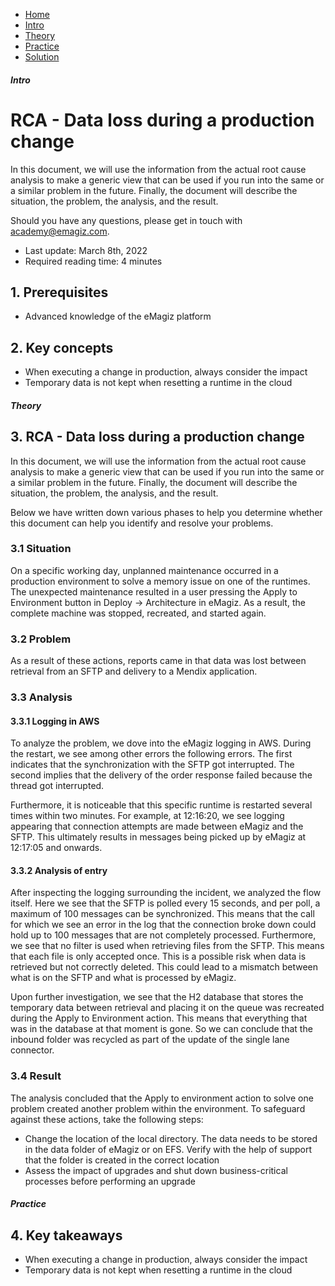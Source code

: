 <div class="ez-academy">
    <div class="ez-academy__body">
        <main class="micro-learning">
        <ul class="doc-nav">
            <li class="doc-nav__item"><a href="../../docs/rca-knowledgebase/index_academy_rca-knowledgebase_all" class="doc-nav__link">Home</a></li>
            <li class="doc-nav__item"><a href="#intro" class="doc-nav__link">Intro</a></li>
            <li class="doc-nav__item"><a href="#theory" class="doc-nav__link">Theory</a></li>
            <li class="doc-nav__item"><a href="#practice" class="doc-nav__link">Practice</a></li>
            <li class="doc-nav__item"><a href="#solution" class="doc-nav__link">Solution</a></li>
        </ul>

<div class="doc">

##### Intro

# RCA - Data loss during a production change

In this document, we will use the information from the actual root cause analysis to make a generic view that can be used if you run into the same or a similar problem in the future. Finally, the document will describe the situation, the problem, the analysis, and the result.

Should you have any questions, please get in touch with academy@emagiz.com.

- Last update: March 8th, 2022
- Required reading time: 4 minutes

## 1. Prerequisites
- Advanced knowledge of the eMagiz platform


## 2. Key concepts
- When executing a change in production, always consider the impact
- Temporary data is not kept when resetting a runtime in the cloud

##### Theory

## 3. RCA - Data loss during a production change

In this document, we will use the information from the actual root cause analysis to make a generic view that can be used if you run into the same or a similar problem in the future. Finally, the document will describe the situation, the problem, the analysis, and the result.

Below we have written down various phases to help you determine whether this document can help you identify and resolve your problems.

### 3.1 Situation
On a specific working day, unplanned maintenance occurred in a production environment to solve a memory issue on one of the runtimes. The unexpected maintenance resulted in a user pressing the Apply to Environment button in Deploy -> Architecture in eMagiz. As a result, the complete machine was stopped, recreated, and started again.

### 3.2 Problem
As a result of these actions, reports came in that data was lost between retrieval from an SFTP and delivery to a Mendix application.

### 3.3 Analysis

#### 3.3.1 Logging in AWS
To analyze the problem, we dove into the eMagiz logging in AWS. During the restart, we see among other errors the following errors. The first indicates that the synchronization with the SFTP got interrupted. The second implies that the delivery of the order response failed because the thread got interrupted.

Furthermore, it is noticeable that this specific runtime is restarted several times within two minutes. For example, at 12:16:20, we see logging appearing that connection attempts are made between eMagiz and the SFTP. This ultimately results in messages being picked up by eMagiz at 12:17:05 and onwards.

#### 3.3.2 Analysis of entry

After inspecting the logging surrounding the incident, we analyzed the flow itself. Here we see that the SFTP is polled every 15 seconds, and per poll, a maximum of 100 messages can be synchronized. This means that the call for which we see an error in the log that the connection broke down could hold up to 100 messages that are not completely processed.
Furthermore, we see that no filter is used when retrieving files from the SFTP. This means that each file is only accepted once. This is a possible risk when data is retrieved but not correctly deleted. This could lead to a mismatch between what is on the SFTP and what is processed by eMagiz. 

Upon further investigation, we see that the H2 database that stores the temporary data between retrieval and placing it on the queue was recreated during the Apply to Environment action. This means that everything that was in the database at that moment is gone. So we can conclude that the inbound folder was recycled as part of the update of the single lane connector.

### 3.4 Result

The analysis concluded that the Apply to environment action to solve one problem created another problem within the environment. To safeguard against these actions, take the following steps:

- Change the location of the local directory. The data needs to be stored in the data folder of eMagiz or on EFS. Verify with the help of support that the folder is created in the correct location 
- Assess the impact of upgrades and shut down business-critical processes before performing an upgrade

##### Practice

## 4. Key takeaways

- When executing a change in production, always consider the impact
- Temporary data is not kept when resetting a runtime in the cloud

</div>
</main>
</div>
</div>